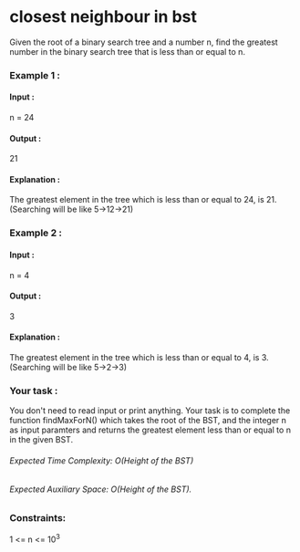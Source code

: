 # closest neighbour in bst
Given the root of a binary search tree and a number n, find the greatest number in the binary search tree that is less than or equal to n. 

### Example 1 :
#### Input : 
n = 24
#### Output : 
21
#### Explanation :
The greatest element in the tree which is less than or equal to 24, is 21. 
(Searching will be like 5->12->21)

### Example 2 :
#### Input : 
n = 4
#### Output : 
3
#### Explanation : 
The greatest element in the tree which is less than or equal to 4, is 3. 
(Searching will be like 5->2->3)

### Your task :
You don't need to read input or print anything. Your task is to complete the function findMaxForN() which takes the root of the BST, and the integer n as input paramters and returns the greatest element less than or equal to n in the given BST.

###### Expected Time Complexity: O(Height of the BST)
###### Expected Auxiliary Space: O(Height of the BST).

### Constraints:
1 <= n <= $`10^3`$
